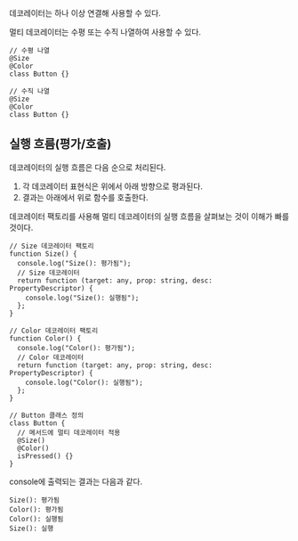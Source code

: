 데코레이터는 하나 이상 연결해 사용할 수 있다.

멀티 데코레이터는 수평 또는 수직 나열하여 사용할 수 있다.

```tsx
// 수평 나열
@Size
@Color
class Button {}
```

```tsx
// 수직 나열
@Size
@Color
class Button {}
```

## 실행 흐름(평가/호출)

데코레이터의 실행 흐름은 다음 순으로 처리된다.

1. 각 데코레이터 표현식은 위에서 아래 방향으로 평과된다.
2. 결과는 아래에서 위로 함수를 호출한다.

데코레이터 팩토리를 사용해 멀티 데코레이터의 실행 흐름을 살펴보는 것이 이해가 빠를 것이다.

```tsx
// Size 데코레이터 팩토리
function Size() {
  console.log("Size(): 평가됨");
  // Size 데코레이터
  return function (target: any, prop: string, desc: PropertyDescriptor) {
    console.log("Size(): 실행됨");
  };
}

// Color 데코레이터 팩토리
function Color() {
  console.log("Color(): 평가됨");
  // Color 데코레이터
  return function (target: any, prop: string, desc: PropertyDescriptor) {
    console.log("Color(): 실행됨");
  };
}

// Button 클래스 정의
class Button {
  // 메서드에 멀티 데코레이터 적용
  @Size()
  @Color()
  isPressed() {}
}
```

console에 출력되는 결과는 다음과 같다.

```tsx
Size(): 평가됨
Color(): 평가됨
Color(): 실행됨
Size(): 실행
```
